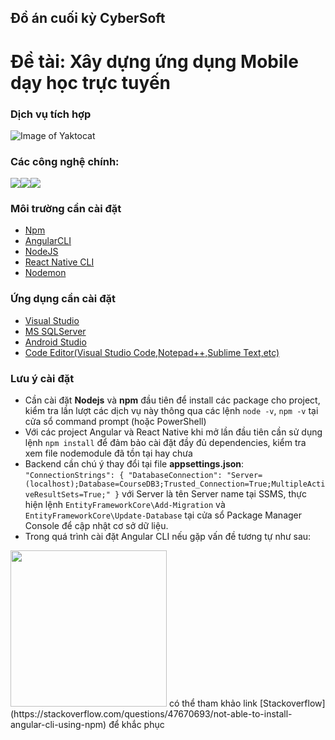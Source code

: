 ## Đồ án cuối kỳ CyberSoft
# Đề tài: Xây dựng ứng dụng Mobile dạy học trực tuyến
### Dịch vụ tích hợp
![Image of Yaktocat](src="https://uploads-ssl.webflow.com/604f786ed522e2678a3bfa51/60a100f7f6a610373446f9fb_PayPal.png)
### Các công nghệ chính:
 <img src="https://img.stackshare.io/service/11331/asp.net-core.png"><img src="https://encrypted-tbn0.gstatic.com/images?q=tbn:ANd9GcRPw7e1oXI5SnkykpcQkyJR2ymbSMs0XS4dDuZojsvzV0rNP6k6nLkrLpMD0PMXVltIMxk&usqp=CAU"><img src="https://blog.sqlauthority.com/wp-content/uploads/2008/12/ssms.png">
### Môi trường cần cài đặt 
 - [Npm](https://docs.npmjs.com/downloading-and-installing-node-js-and-npm)
 - [AngularCLI](https://angular.io/)
 - [NodeJS](https://nodejs.org/en/)
 - [React Native CLI](https://reactnative.dev/docs/environment-setup)
 - [Nodemon](https://nodemon.io/)
### Ứng dụng cần cài đặt
 - [Visual Studio](https://visualstudio.microsoft.com/downloads/)
 - [MS SQLServer](https://www.microsoft.com/en-us/sql-server/sql-server-downloads)
 - [Android Studio](https://developer.android.com/studio)
 - [Code Editor(Visual Studio Code,Notepad++,Sublime Text,etc)](https://codelearn.io/sharing/top-10-code-editor-chat-cho-coder-nam-2020)
### Lưu ý cài đặt
 - Cần cài đặt **Nodejs** và **npm** đầu tiên để install các package cho project, kiểm tra lần lượt các dịch vụ này thông qua các lệnh ```node -v```, ```npm -v``` tại cửa sổ command prompt (hoặc PowerShell)
 - Với các project Angular và React Native khi mở lần đầu tiên cần sử dụng lệnh ```npm install``` để đảm bảo cài đặt đầy đủ dependencies, kiểm tra xem file nodemodule đã tồn tại hay chưa
 - Backend cần chú ý thay đổi tại file **appsettings.json**: ```"ConnectionStrings": {
    "DatabaseConnection": "Server=(localhost);Database=CourseDB3;Trusted_Connection=True;MultipleActiveResultSets=True;"
  }```
 với Server là tên Server name tại SSMS, thực hiện lệnh ```EntityFrameworkCore\Add-Migration``` và ```EntityFrameworkCore\Update-Database``` tại cửa sổ Package Manager Console để cập nhật cơ sở dữ liệu.
 - Trong quá trình cài đặt Angular CLI nếu gặp vấn đề tương tự như sau:
  <img src="https://i.stack.imgur.com/WE29s.png" with=250 height=250>
 có thể tham khảo link [Stackoverflow](https://stackoverflow.com/questions/47670693/not-able-to-install-angular-cli-using-npm) để khắc phục
 
